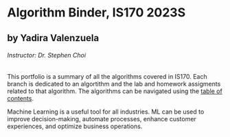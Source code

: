 # Algorithm Binder, IS170 2023S #

## by Yadira Valenzuela ##
###### Instructor:  Dr. Stephen Choi ######

This portfolio is a summary of all the algorithms covered in IS170. Each branch is dedicated to an algortithm and the lab and homework assigments related to that algorithm. The algorithms can be navigated using the [table of contents](https://github.com/celeneheng/IS170_Binder/tree/0-Table-of-Contents).

Machine Learning is a useful tool for all industries. ML can be used to improve decision-making, automate processes, enhance customer experiences, and optimize business operations. 
